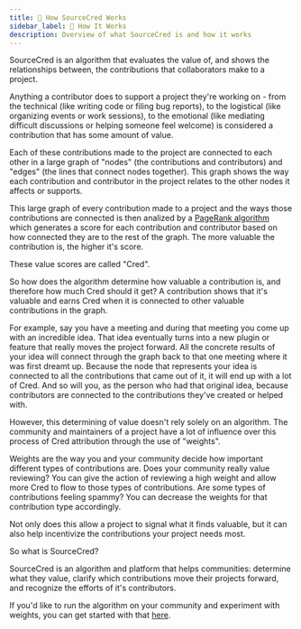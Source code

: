```yaml
---
title: 🧐 How SourceCred Works
sidebar_label: 🧐 How It Works
description: Overview of what SourceCred is and how it works
---
```


SourceCred is an algorithm that evaluates the value of, and shows the relationships between, the contributions that collaborators make to a project. 

Anything a contributor does to support a project they're working on - from the technical (like writing code or filing bug reports), to the logistical (like organizing events or work sessions), to the emotional (like mediating difficult discussions or helping someone feel welcome) is considered a contribution that has some amount of value. 

Each of these contributions made to the project are connected to each other in a large graph of "nodes" (the contributions and contributors) and "edges" (the lines that connect nodes together). This graph shows the way each contribution and contributor in the project relates to the other nodes it affects or supports. 

This large graph of every contribution made to a project and the ways those contributions are connected is then analized by a [PageRank algorithm](https://en.wikipedia.org/wiki/PageRank) which generates a score for each contribution and contributor based on how connected they are to the rest of the graph. The more valuable the contribution is, the higher it's score. 

These value scores are called "Cred". 

So how does the algorithm determine how valuable a contribution is, and therefore how much Cred should it get? A contribution shows that it's valuable and earns Cred when it is connected to other valuable contributions in the graph. 

For example, say you have a meeting and during that meeting you come up with an incredible idea. That idea eventually turns into a new plugin or feature that really moves the project forward. All the concrete results of your idea will connect through the graph back to that one meeting where it was first dreamt up. Because the node that represents your idea is connected to all the contributions that came out of it, it will end up with a lot of Cred. And so will you, as the person who had that original idea, because contributors are connected to the contributions they've created or helped with. 

However, this determining of value doesn't rely solely on an algorithm. The community and maintainers of a project have a lot of influence over this process of Cred attribution through the use of "weights". 

Weights are the way you and your community decide how important different types of contributions are. Does your community really value reviewing? You can give the action of reviewing a high weight and allow more Cred to flow to those types of contributions. Are some types of contributions feeling spammy? You can decrease the weights for that contribution type accordingly. 

Not only does this allow a project to signal what it finds valuable, but it can also help incentivize the contributions your project needs most.

So what is SourceCred?

SourceCred is an algorithm and platform that helps communities: determine what they value, clarify which contributions move their projects forward, and recognize the efforts of it's contributors.

If you'd like to run the algorithm on your community and experiment with weights, you can get started with that [here]().

